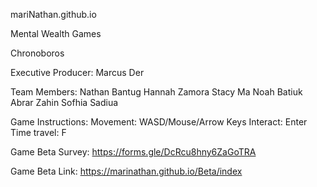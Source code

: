 mariNathan.github.io

Mental Wealth Games

Chronoboros

Executive Producer: Marcus Der

Team Members:
Nathan Bantug
Hannah Zamora
Stacy Ma
Noah Batiuk
Abrar Zahin
Sofhia Sadiua

Game Instructions:
Movement: WASD/Mouse/Arrow Keys
Interact: Enter
Time travel: F

Game Beta Survey: https://forms.gle/DcRcu8hny6ZaGoTRA

Game Beta Link: https://marinathan.github.io/Beta/index

